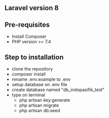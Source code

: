 ## Laravel version 8

## Pre-requisites

- Install Composer
- PHP version >= 7.4

## Step to installation

- clone the repository
- composer install
- rename .env.example to .env
- setup database on .env file
- create database named "db_indopasifik_test"
- type on terminal
    - php artisan key:generate
    - php artisan migrate
    - php artisan db:seed